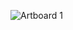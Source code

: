 ![Artboard 1](https://github.com/crocussara/AE_Pie_chart/assets/120991342/d01eafcf-3ba7-4f20-bac6-6cae56b6dfaa)
